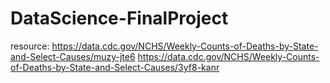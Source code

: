 # DataScience-FinalProject
resource: https://data.cdc.gov/NCHS/Weekly-Counts-of-Deaths-by-State-and-Select-Causes/muzy-jte6 
          https://data.cdc.gov/NCHS/Weekly-Counts-of-Deaths-by-State-and-Select-Causes/3yf8-kanr
